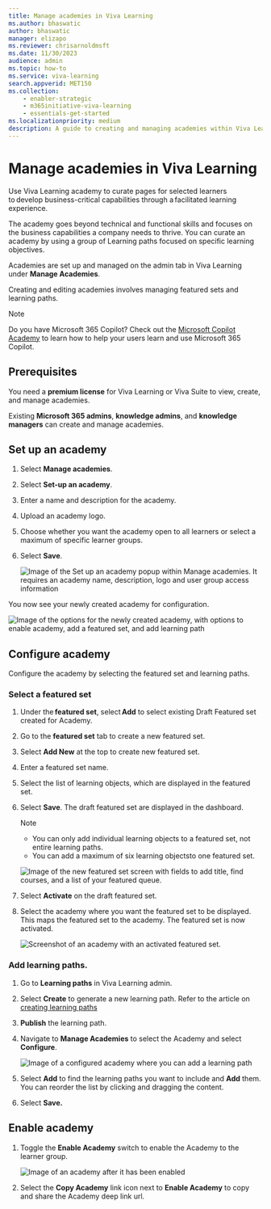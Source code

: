 ```yaml
---
title: Manage academies in Viva Learning
ms.author: bhaswatic
author: bhaswatic
manager: elizapo
ms.reviewer: chrisarnoldmsft
ms.date: 11/30/2023
audience: admin
ms.topic: how-to
ms.service: viva-learning
search.appverid: MET150
ms.collection: 
    - enabler-strategic
    - m365initiative-viva-learning
    - essentials-get-started
ms.localizationpriority: medium
description: A guide to creating and managing academies within Viva Learning. 
---
```


# Manage academies in Viva Learning

Use Viva Learning academy to curate pages for selected learners to develop business-critical capabilities through a facilitated learning experience. 

The academy goes beyond technical and functional skills and focuses on the business capabilities a company needs to thrive. You can curate an academy by using a group of Learning paths focused on specific learning objectives. 

Academies are set up and managed on the admin tab in Viva Learning under **Manage Academies**. 

Creating and editing academies involves managing featured sets and learning paths. 

>[!NOTE]
> Do you have Microsoft 365 Copilot? Check out the [Microsoft Copilot Academy](academy-copilot.md) to learn how to help your users learn and use Microsoft 365 Copilot.

## Prerequisites 

You need a **premium license** for Viva Learning or Viva Suite to view, create, and manage academies.

Existing **Microsoft 365 admins**, **knowledge admins**, and **knowledge managers** can create and manage academies.


## Set up an academy

1. Select **Manage academies**.

1. Select **Set-up an academy**.

1. Enter a name and description for the academy.
 
1. Upload an academy logo.

1. Choose whether you want the academy open to all learners or select a maximum of specific learner groups. 

1. Select **Save**.

   ![Image of the Set up an academy popup within Manage academies. It requires an academy name, description, logo and user group access information](/viva/media/learning/academy-1.png)

You now see your newly created academy for configuration.

![Image of the options for the newly created academy, with options to enable academy, add a featured set, and add learning path](/viva/media/learning/academy-2.png)

## Configure academy

Configure the academy by selecting the featured set and learning paths. 

### Select a featured set

1. Under the **featured set**, select **Add** to select existing Draft Featured set created for Academy. 

2. Go to the **featured set** tab to create a new featured set. 

3. Select **Add New** at the top to create new featured set. 

4. Enter a featured set name. 

5. Select the list of learning objects, which are displayed in the featured set.

6. Select **Save**. The draft featured set are displayed in the dashboard. 
   >[!NOTE]
   >- You can only add individual learning objects to a featured set, not entire learning paths. 
   >- You can add a maximum of six learning objectsto one featured set. 

   ![Image of the new featured set screen with fields to add title, find courses, and a list of your featured queue.](/viva/media/learning/academy-3.png)

7. Select **Activate** on the draft featured set.

1. Select the academy where you want the featured set to be displayed.
   This maps the featured set to the academy. The featured set is now activated.
    
   ![Screenshot of an academy with an activated featured set.](/viva/media/learning/academy-4.png)

### Add learning paths. 

1. Go to **Learning paths** in Viva Learning admin. 

1. Select **Create** to generate a new learning path. Refer to the article on [creating learning paths](/viva/learning/creating-learning-paths) 

1. **Publish** the learning path.

1. Navigate to **Manage Academies** to select the Academy and select **Configure**. 

   ![Image of a configured academy where you can add a learning path](/viva/media/learning/academy-5.png)

1. Select **Add** to find the learning paths you want to include and **Add** them. You can reorder the list by clicking and dragging the content.

1. Select **Save.**

## Enable academy

1. Toggle the **Enable Academy** switch to enable the Academy to the learner group.

   ![Image of an academy after it has been enabled](/viva/media/learning/academy-6.png)

2. Select the **Copy Academy** link icon next to **Enable Academy** to copy and share the Academy deep link url.

